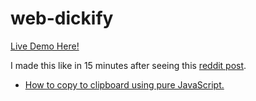 # web-dickify

[Live Demo Here!](https://space-hound.github.io/web-dickify/)

I made this like in 15 minutes after seeing this [reddit post](https://www.reddit.com/r/AskReddit/comments/6b4fjd/replace_any_word_in_a_movie_title_with_dick_what/).
 - [How to copy to clipboard using pure JavaScript.](https://techoverflow.net/2018/03/30/copying-strings-to-the-clipboard-using-pure-javascript/)
